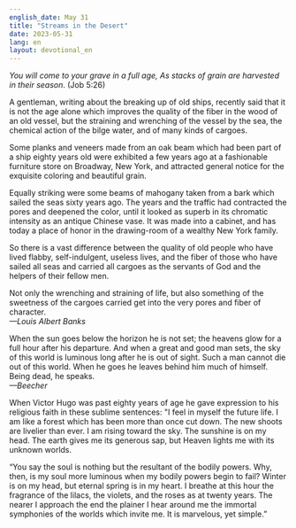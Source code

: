 ```yaml
---
english_date: May 31
title: "Streams in the Desert"
date: 2023-05-31
lang: en
layout: devotional_en
---
```





<p><em>You will come to your grave in a full age, As stacks of grain are harvested in their season</em>. (Job 5:26)

</p>

<p>A gentleman, writing about the breaking up of old ships, recently said that it is not the age alone which improves the quality of the fiber in the wood of an old vessel, but the straining and wrenching of the vessel by the sea, the chemical action of the bilge water, and of many kinds of cargoes.

</p>

<p>Some planks and veneers made from an oak beam which had been part of a ship eighty years old were exhibited a few years ago at a fashionable furniture store on Broadway, New York, and attracted general notice for the exquisite coloring and beautiful grain.

</p>

<p>Equally striking were some beams of mahogany taken from a bark which sailed the seas sixty years ago. The years and the traffic had contracted the pores and deepened the color, until it looked as superb in its chromatic intensity as an antique Chinese vase. It was made into a cabinet, and has today a place of honor in the drawing-room of a wealthy New York family.

</p>

<p>So there is a vast difference between the quality of old people who have lived flabby, self-indulgent, useless lives, and the fiber of those who have sailed all seas and carried all cargoes as the servants of God and the helpers of their fellow men.

</p>

<p>Not only the wrenching and straining of life, but also something of the sweetness of the cargoes carried get into the very pores and fiber of character.<br/> <em>—Louis Albert Banks</em>

</p>

<p>When the sun goes below the horizon he is not set; the heavens glow for a full hour after his departure. And when a great and good man sets, the sky of this world is luminous long after he is out of sight. Such a man cannot die out of this world. When he goes he leaves behind him much of himself. Being dead, he speaks.<br/> <em>—Beecher</em>

</p>

<p>When Victor Hugo was past eighty years of age he gave expression to his religious faith in these sublime sentences: "I feel in myself the future life. I am like a forest which has been more than once cut down. The new shoots are livelier than ever. I am rising toward the sky. The sunshine is on my head. The earth gives me its generous sap, but Heaven lights me with its unknown worlds.

</p>

<p>“You say the soul is nothing but the resultant of the bodily powers. Why, then, is my soul more luminous when my bodily powers begin to fail? Winter is on my head, but eternal spring is in my heart. I breathe at this hour the fragrance of the lilacs, the violets, and the roses as at twenty years. The nearer I approach the end the plainer I hear around me the immortal symphonies of the worlds which invite me. It is marvelous, yet simple.”

</p>

<p></p>